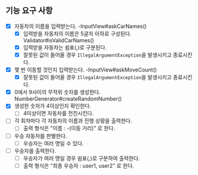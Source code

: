 ## 기능 요구 사항

- [X] 자동차의 이름을 입력받는다. -InputView#askCarNames()
    - [X] 입력받을 자동차의 이름은 5글자 이하로 구성된다. Validator#isValidCarNames()
    - [X] 입력받을 자동차는 쉼표(,)로 구분된다.
    - [X] 잘못된 값이 들어올 경우 `IllegalArgumentException`을 발생시키고 종료시킨다.
- [X] 몇 번 이동할 것인지 입력받는다. -InputView#askMoveCount()
    - [X] 잘못된 값이 들어올 경우 `IllegalArgumentException`을 발생시키고 종료시킨다.
- [X] 0에서 9사이의 무작위 숫자를 생성한다. NumberGenerator#createRandomNumber()
- [X] 생성한 숫자가 4이상인지 확인한다.
    - [ ] 4이상이면 자동차를 전진시킨다.
- [ ] 각 회차마다 각 자동차의 이름과 진행 상황을 출력한다.
    - [ ] 출력 형식은 "이름 : -(이동 거리)" 로 한다.
- [ ] 우승 자동차를 판별한다.
    - [ ] 우승자는 여러 명일 수 있다.
- [ ] 우승자를 출력한다.
    - [ ] 우승자가 여러 명일 경우 쉼표(,)로 구분하여 출력한다.
    - [ ] 출력 형식은 "최종 우승자 : user1, user2" 로 한다.
